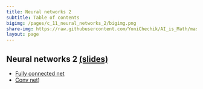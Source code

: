 ```yaml
---
title: Neural networks 2
subtitle: Table of contents
bigimg: /pages/c_11_neural_networks_2/bigimg.png
share-img: https://raw.githubusercontent.com/YoniChechik/AI_is_Math/master/docs/pages/c_11_neural_networks_2/bigimg.png
layout: page
---
```


## **Neural networks 2** [(slides)](/pages/c_11_neural_networks_2/neural_networks_2.pdf)

- [Fully connected net](/pages/c_11_neural_networks_2/fully_connected_nb/)
- [Conv net](/pages/c_11_neural_networks_2/conv_nn_nb/))

